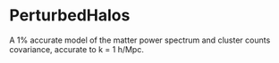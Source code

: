 # PerturbedHalos
A 1% accurate model of the matter power spectrum and cluster counts covariance, accurate to k = 1 h/Mpc.
